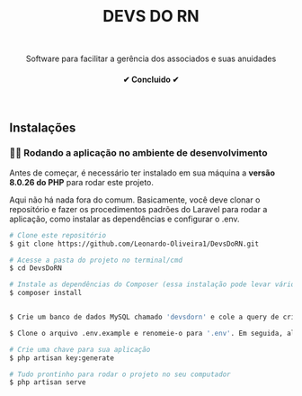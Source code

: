 <br> 

<h1 align="center">DEVS DO RN</h1>

<br> 

<p align="center">Software para facilitar a gerência dos associados e suas anuidades</p>

<h4 align="center"> 
	✔ Concluido ✔ 
</h4>
<br>

## Instalações

### 👨‍💻 Rodando a aplicação no ambiente de desenvolvimento
Antes de começar, é necessário ter instalado em sua máquina a **versão 8.0.26 do PHP** para rodar este projeto.

Aqui não há nada fora do comum. Basicamente, você deve clonar o repositório e fazer os procedimentos padrões do Laravel para rodar a aplicação, como instalar as dependências e configurar o .env.

```bash
# Clone este repositório
$ git clone https://github.com/Leonardo-Oliveira1/DevsDoRN.git

# Acesse a pasta do projeto no terminal/cmd
$ cd DevsDoRN

# Instale as dependências do Composer (essa instalação pode levar vários minutos)
$ composer install


$ Crie um banco de dados MySQL chamado 'devsdorn' e cole a query de criação do banco.

$ Clone o arquivo .env.example e renomeie-o para '.env'. Em seguida, altere o nome do banco para 'devsdorn' e o configure o acesso do login e senha.

# Crie uma chave para sua aplicação
$ php artisan key:generate

# Tudo prontinho para rodar o projeto no seu computador
$ php artisan serve

```

<br>
